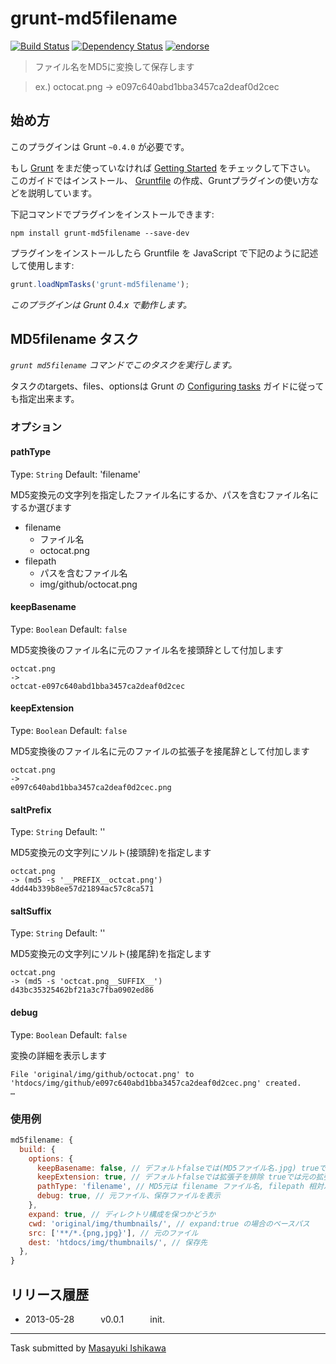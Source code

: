 # grunt-md5filename
[![Build Status](https://travis-ci.org/ishikawam/grunt-md5filename.png?branch=master)](https://travis-ci.org/ishikawam/grunt-md5filename)
[![Dependency Status](https://gemnasium.com/ishikawam/grunt-md5filename.png)](https://gemnasium.com/ishikawam/grunt-md5filename)
[![endorse](https://api.coderwall.com/m_ishikawa/endorsecount.png)](https://coderwall.com/m_ishikawa)

> ファイル名をMD5に変換して保存します
  
> ex.) octocat.png -> e097c640abd1bba3457ca2deaf0d2cec


## 始め方
このプラグインは Grunt `~0.4.0` が必要です。

もし [Grunt](http://gruntjs.com/) をまだ使っていなければ [Getting Started](http://gruntjs.com/getting-started) をチェックして下さい。
このガイドではインストール、 [Gruntfile](http://gruntjs.com/sample-gruntfile) の作成、Gruntプラグインの使い方などを説明しています。

下記コマンドでプラグインをインストールできます:

```shell
npm install grunt-md5filename --save-dev
```

プラグインをインストールしたら Gruntfile を JavaScript で下記のように記述して使用します:

```js
grunt.loadNpmTasks('grunt-md5filename');
```

*このプラグインは Grunt 0.4.x で動作します。*


## MD5filename タスク
_`grunt md5filename` コマンドでこのタスクを実行します。_

タスクのtargets、files、optionsは Grunt の [Configuring tasks](http://gruntjs.com/configuring-tasks) ガイドに従っても指定出来ます。
 
### オプション

#### pathType
Type: `String`
Default: 'filename'

MD5変換元の文字列を指定したファイル名にするか、パスを含むファイル名にするか選びます

* filename
  * ファイル名
  * octocat.png
* filepath
  * パスを含むファイル名
  * img/github/octocat.png


#### keepBasename
Type: `Boolean`
Default: `false`

MD5変換後のファイル名に元のファイル名を接頭辞として付加します

```
octcat.png
->
octcat-e097c640abd1bba3457ca2deaf0d2cec
```


#### keepExtension
Type: `Boolean`
Default: `false`

MD5変換後のファイル名に元のファイルの拡張子を接尾辞として付加します

```
octcat.png
->
e097c640abd1bba3457ca2deaf0d2cec.png
```


#### saltPrefix
Type: `String`
Default: ''

MD5変換元の文字列にソルト(接頭辞)を指定します

```
octcat.png
-> (md5 -s '__PREFIX__octcat.png')
4dd44b339b8ee57d21894ac57c8ca571
```

#### saltSuffix
Type: `String`
Default: ''

MD5変換元の文字列にソルト(接尾辞)を指定します

```
octcat.png
-> (md5 -s 'octcat.png__SUFFIX__')
d43bc35325462bf21a3c7fba0902ed86
```


#### debug
Type: `Boolean`
Default: `false`

変換の詳細を表示します

```
File 'original/img/github/octocat.png' to 'htdocs/img/github/e097c640abd1bba3457ca2deaf0d2cec.png' created.
…
```


### 使用例

```js
md5filename: {
  build: {
	options: {
	  keepBasename: false, // デフォルトfalseでは(MD5ファイル名.jpg) trueでは(元のファイル名-MD5ファイル名.jpg)
	  keepExtension: true, // デフォルトfalseでは拡張子を排除 trueでは元の拡張子を付与
	  pathType: 'filename', // MD5元は filename ファイル名, filepath 相対パス
	  debug: true, // 元ファイル、保存ファイルを表示
	},
	expand: true, // ディレクトリ構成を保つかどうか
	cwd: 'original/img/thumbnails/', // expand:true の場合のベースパス
	src: ['**/*.{png,jpg}'], // 元のファイル
	dest: 'htdocs/img/thumbnails/', // 保存先
  },
}
```


## リリース履歴

 * 2013-05-28   v0.0.1   init.

---

Task submitted by [Masayuki Ishikawa](https://github.com/ishikawam)

